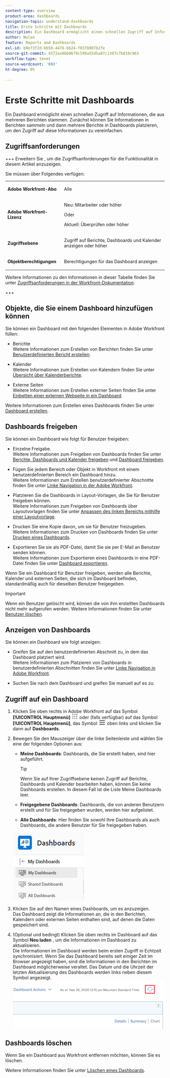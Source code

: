 ```yaml
---
content-type: overview
product-area: dashboards
navigation-topic: understand-dashboards
title: Erste Schritte mit Dashboards
description: Ein Dashboard ermöglicht einen schnellen Zugriff auf Informationen. Sie können Informationen in Berichten sammeln und sie dann in Dashboards einfügen, um den Zugriff auf diese Informationen zu vereinfachen.
author: Nolan
feature: Reports and Dashboards
exl-id: b0e73f2d-bb50-4476-bb24-f0378807b2fe
source-git-commit: 4572ea9bb0679c599a55d5a87c1397c7b819c963
workflow-type: tm+mt
source-wordcount: '693'
ht-degree: 0%

---
```


# Erste Schritte mit Dashboards

<!-- Audited: 1/2024 -->

Ein Dashboard ermöglicht einen schnellen Zugriff auf Informationen, die aus mehreren Berichten stammen. Zunächst können Sie Informationen in Berichten sammeln und dann mehrere Berichte in Dashboards platzieren, um den Zugriff auf diese Informationen zu vereinfachen.

## Zugriffsanforderungen

+++ Erweitern Sie , um die Zugriffsanforderungen für die Funktionalität in diesem Artikel anzuzeigen.

Sie müssen über Folgendes verfügen:

<table style="table-layout:auto">
 <col> 
 </col> 
 <col> 
 </col> 
 <tbody> 
  <tr> 
   <td> <p><strong>Adobe Workfront-Abo</strong></p> </td> 
   <td>Alle</td> 
  </tr> 
  <tr> 
   <td> <p><strong>Adobe Workfront-Lizenz</strong></p> </td> 
   <td> <p>Neu: Mitarbeiter oder höher</p><p>Oder</p><p>Aktuell: Überprüfen oder höher</p> </td> 
  </tr> 
  <tr> 
   <td><strong>Zugriffsebene</strong> </td> 
   <td> <p>Zugriff auf Berichte, Dashboards und Kalender anzeigen oder höher</p> </td> 
  </tr> 
  <tr> 
   <td> <p><strong>Objektberechtigungen</strong> </p> </td> 
   <td> <p>Berechtigungen für das Dashboard anzeigen</p>  </td> 
  </tr> 
 </tbody> 
</table>

Weitere Informationen zu den Informationen in dieser Tabelle finden Sie unter [Zugriffsanforderungen in der Workfront-Dokumentation](/help/quicksilver/administration-and-setup/add-users/access-levels-and-object-permissions/access-level-requirements-in-documentation.md).

+++

## Objekte, die Sie einem Dashboard hinzufügen können

Sie können ein Dashboard mit den folgenden Elementen in Adobe Workfront füllen:

* Berichte\
  Weitere Informationen zum Erstellen von Berichten finden Sie unter [Benutzerdefinierten Bericht erstellen](../../../reports-and-dashboards/reports/creating-and-managing-reports/create-custom-report.md).

* Kalender\
  Weitere Informationen zum Erstellen von Kalendern finden Sie unter [Übersicht über Kalenderberichte](../../../reports-and-dashboards/reports/calendars/calendar-reports-overview.md).

* Externe Seiten\
  Weitere Informationen zum Erstellen externer Seiten finden Sie unter [Einbetten einer externen Webseite in ein Dashboard](../../../reports-and-dashboards/dashboards/creating-and-managing-dashboards/embed-external-web-page-dashboard.md).

Weitere Informationen zum Erstellen eines Dashboards finden Sie unter [Dashboard erstellen](../../../reports-and-dashboards/dashboards/creating-and-managing-dashboards/create-dashboard.md).

## Dashboards freigeben

Sie können ein Dashboard wie folgt für Benutzer freigeben:

* Einzelne Freigabe.\
  Weitere Informationen zum Freigeben von Dashboards finden Sie unter [Berichte, Dashboards und Kalender freigeben](../../../workfront-basics/grant-and-request-access-to-objects/permissions-reports-dashboards-calendars.md) und [Dashboard freigeben](../../../reports-and-dashboards/dashboards/creating-and-managing-dashboards/share-dashboard.md).

* Fügen Sie jedem Bereich oder Objekt in Workfront mit einem benutzerdefinierten Bereich ein Dashboard hinzu.\
  Weitere Informationen zum Erstellen benutzerdefinierter Abschnitte finden Sie unter [Linke Navigation in der Adobe Workfront](../../../workfront-basics/the-new-workfront-experience/simplified-left-navigation.md).

* Platzieren Sie die Dashboards in Layout-Vorlagen, die Sie für Benutzer freigeben können.\
  Weitere Informationen zum Freigeben von Dashboards über Layoutvorlagen finden Sie unter [Anpassen des linken Bereichs mithilfe einer Layoutvorlage](../../../administration-and-setup/customize-workfront/use-layout-templates/customize-left-panel.md).

* Drucken Sie eine Kopie davon, um sie für Benutzer freizugeben.\
  Weitere Informationen zum Drucken von Dashboards finden Sie unter [Drucken eines Dashboards](../../../reports-and-dashboards/dashboards/creating-and-managing-dashboards/print-dashboard.md).

* Exportieren Sie sie als PDF-Datei, damit Sie sie per E-Mail an Benutzer senden können.\
  Weitere Informationen zum Exportieren eines Dashboards in eine PDF-Datei finden Sie unter [Dashboard exportieren](../../../reports-and-dashboards/dashboards/creating-and-managing-dashboards/export-dashboard.md).

Wenn Sie ein Dashboard für Benutzer freigeben, werden alle Berichte, Kalender und externen Seiten, die sich im Dashboard befinden, standardmäßig auch für dieselben Benutzer freigegeben.

>[!IMPORTANT]
>
>Wenn ein Benutzer gelöscht wird, können die von ihm erstellten Dashboards nicht mehr aufgerufen werden. Weitere Informationen finden Sie unter [Benutzer löschen](../../../administration-and-setup/add-users/create-and-manage-users/delete-a-user.md).

## Anzeigen von Dashboards

Sie können ein Dashboard wie folgt anzeigen:

* Greifen Sie auf den benutzerdefinierten Abschnitt zu, in dem das Dashboard platziert wird.\
  Weitere Informationen zum Platzieren von Dashboards in benutzerdefinierten Abschnitten finden Sie unter [Linke Navigation in Adobe Workfront](../../../workfront-basics/the-new-workfront-experience/simplified-left-navigation.md).

* Suchen Sie nach dem Dashboard und greifen Sie manuell auf es zu.

## Zugriff auf ein Dashboard

1. Klicken Sie oben rechts in Adobe Workfront auf das Symbol **[!UICONTROL Hauptmenü]** ![Hauptmenü](/help/_includes/assets/main-menu-icon.png) oder (falls verfügbar) auf das Symbol **[!UICONTROL Hauptmenü]**, das Symbol ![Hauptmenü](/help/_includes/assets/main-menu-icon-left-nav.png) oben links und klicken Sie dann auf **Dashboards**.
1. Bewegen Sie den Mauszeiger über die linke Seitenleiste und wählen Sie eine der folgenden Optionen aus:

   * **Meine Dashboards**: Dashboards, die Sie erstellt haben, sind hier aufgeführt.

     >[!TIP]
     >
     >Wenn Sie auf Ihrer Zugriffsebene keinen Zugriff auf Berichte, Dashboards und Kalender bearbeiten haben, können Sie keine Dashboards erstellen. In diesem Fall ist die Liste Meine Dashboards leer.

   * **Freigegebene Dashboards**: Dashboards, die von anderen Benutzern erstellt und für Sie freigegeben wurden, werden hier aufgelistet.
   * **Alle Dashboards**: Hier finden Sie sowohl Ihre Dashboards als auch Dashboards, die andere Benutzer für Sie freigegeben haben.

   ![Dashboards-Bereich](assets/dashboards-area.png)

1. Klicken Sie auf den Namen eines Dashboards, um es anzuzeigen.\
   Das Dashboard zeigt die Informationen an, die in den Berichten, Kalendern oder externen Seiten enthalten sind, auf denen die Daten gespeichert sind.
1. (Optional und bedingt) Klicken Sie oben rechts im Dashboard auf das Symbol **Neu laden** , um die Informationen im Dashboard zu aktualisieren.\
   Die Informationen im Dashboard werden beim ersten Zugriff in Echtzeit synchronisiert. Wenn Sie das Dashboard bereits seit einiger Zeit im Browser angezeigt haben, sind die Informationen in den Berichten im Dashboard möglicherweise veraltet. Das Datum und die Uhrzeit der letzten Aktualisierung des Dashboards werden links neben diesem Symbol angezeigt.\
   ![Symbol &quot;Neu laden&quot;](assets/dashboard-reload-icon.png)

## Dashboards löschen

Wenn Sie ein Dashboard aus Workfront entfernen möchten, können Sie es löschen.

Weitere Informationen finden Sie unter [Löschen eines Dashboards](../../../reports-and-dashboards/dashboards/creating-and-managing-dashboards/delete-dashboard.md).
